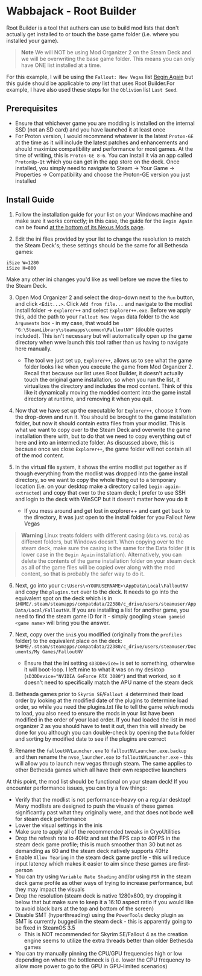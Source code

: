 # Wabbajack - Root Builder

Root Builder is a tool that authers can use to build mod lists that don't actually get installed to or touch the base game folder (i.e. where you installed your game).

> **Note**
> We will NOT be using Mod Organizer 2 on the Steam Deck and we will be overwriting the base game folder. This means you can only have ONE list installed at a time.

For this example, I will be using the `Fallout: New Vegas` list [Begin Again](https://www.nexusmods.com/newvegas/mods/79547) but this guide should be applicable to _any_ list that uses Root Builder.For example, I have also used these steps for the `Oblivion` list `Last Seed`.

## Prerequisites

- Ensure that whichever game you are modding is installed on the internal SSD (not an SD card) and you have launched it at least once
- For Proton version, I would recommend whatever is the latest `Proton-GE` at the time as it will include the latest patches and enhancements and should maximize compatibility and performance for most games. At the time of writing, this is `Proton-GE 8-6`. You can install it via an app called `ProtonUp-Qt` which you can get in the app store on the deck. Once installed, you simply need to navigate to Steam -> Your Game -> Properties -> Compatibility and choose the Proton-GE version you just installed

## Install Guide

1. Follow the installation guide for your list on your Windows machine and make sure it works correctly; in this case, the guide for the `Begin Again` can be found [at the bottom of its Nexus Mods page](https://www.nexusmods.com/newvegas/mods/79547).

2. Edit the ini files provided by your list to change the resolution to match the Steam Deck's; these settings should be the same for all Bethesda games:

```text
iSize W=1280
iSize H=800
```

Make any other ini changes you'd like as well before we move the files to the Steam Deck.

3. Open Mod Organizer 2 and select the drop-down next to the `Run` button, and click `<Edit...>`. Click `Add from file...` and navigate to the modlist install folder -> `explorer++` and select `Explorer++.exe`. Before we apply this, add the path to your `Fallout New Vegas` data folder to the `Add Arguments` box - in my case, that would be `"G:\SteamLibrary\steamapps\common\FalloutNV"` (double quotes included). This isn't necessary but will automatically open up the game directory when wwe launch this tool rather than us having to navigate here manually.
    - The tool we just set up, `Explorer++`, allows us to see what the game folder looks like when you execute the game from Mod Organizer 2. Recall that because our list uses Root Builder, it doesn't actually touch the original game installation, so when you run the list, it virtualizes the directory and includes the mod content. Think of this like it dynamically moving the modded content into the game install directory at runtime, and removing it when you quit.

4. Now that we have set up the executable for `Explorer++`, choose it from the drop-down and run it. You should be brought to the game installation folder, but now it should contain extra files from your modlist. This is what we want to copy over to the Steam Deck and overwrite the game installation there with, but to do that we need to copy everything out of here and into an intermediate folder. As discussed above, this is because once we close `Explorer++`, the game folder will not contain all of the mod content.

5. In the virtual file system, it shows the entire modlist put together as if though everything from the modlist was dropped into the game install directory, so we want to copy the whole thing out to a temporary location (i.e. on your desktop make a directory called `begin-again-extracted`) and copy that over to the steam deck; I prefer to use SSH and login to the deck with WinSCP but it doesn’t matter how you do it
    - If you mess around and get lost in explorer++ and cant get back to the directory, it was just open to the install folder for you Fallout New Vegas

> **Warning**
> Linux treats folders with different casing (`data` vs. `Data`) as different folders, but Windows doesn’t. When copying over to the steam deck, make sure the casing is the same for the Data folder (it is lower case in the `Begin Again` installation). Alternatively, you can delete the contents of the game installation folder on your steam deck as all of the game files will be copied over along with the mod content, so that is probably the safer way to do it.

6. Next, go into your `C:\Users\<YOURUSERNAME>\AppData\Local\FalloutNV` and copy the `plugins.txt` over to the deck. It needs to go into the equivalent spot on the deck which is in `$HOME/.steam/steamapps/compatdata/22380/c_drive/users/steamuser/AppData/Local/FalloutNV`. If you are installing a list for another game, you need to find the steam game ID for it - simply googling `steam gameid <game name>` will bring you the answer.

7. Next, copy over the `ini`s you modified (originally from the `profiles` folder) to the equivalent place on the deck: `$HOME/.steam/steamapps/compatdata/22380/c_drive/users/steamuser/Documents/My Games/FalloutNV`
    - Ensure that the ini setting `sD3DDevice=` is set to something, otherwise it will boot-loop. I left mine to what it was on my desktop (`sD3DDevice="NVIDIA GeForce RTX 3080"`) and that worked, so it doesn't need to specifically match the APU name of the steam deck

8. Bethesda games prior to `Skyrim SE`/`Fallout 4` determined their load order by looking at the modified date of the plugins to determine load order, so while you need the plugins.txt file to tell the game _which_ mods to load, you also need to ensure the mods in your list have been modified in the order of your load order. If you had loaded the list in mod organizer 2 as you should have to test it out, then this will already be done for you although you can double-check by opening the `Data` folder and sorting by modified date to see if the plugins are correct

9. Rename the `falloutNVLauncher.exe` to `falloutNVLauncher.exe.backup` and then rename the `nvse_launcher.exe` to `falloutNVLauncher.exe` - this will allow you to launch new vegas through steam. The same applies to other Bethesda games which all have their own respective launchers

At this point, the mod list should be functional on your steam deck! If you encounter performance issues, you can try a few things:

- Verify that the modlist is not performance-heavy on a regular desktop! Many modlists are designed to push the visuals of these games significantly past what they originally were, and that does not bode well for steam deck performance
- Lower the visual settings in the inis
- Make sure to apply all of the recommended tweaks in CryoUtilities
- Drop the refresh rate to 40Hz and set the FPS cap to 40FPS in the steam deck game profile; this is much smoother than 30 but not as demanding as 60 and the steam deck natively supports 40Hz
- Enable `Allow Tearing` in the steam deck game profile - this will reduce input latency which makes it easier to aim since these games are first-person
- You can try using `Variable Rate Shading` and/or using `FSR` in the steam deck game profile as other ways of trying to increase performance, but they may impact the visuals
- Drop the resolution (steam deck is native 1280x800, try dropping it below that but make sure to keep it a 16:10 aspect ratio if you would like to avoid black bars at the top and bottom of the screen)
- Disable SMT (hyperthreading) using the `PowerTools` decky plugin as SMT is currently bugged in the steam deck - this is apparently going to be fixed in SteamOS 3.5
  - This is NOT recommended for Skyrim SE/Fallout 4 as the creation engine seems to utilize the extra threads better than older Bethesda games
- You can try manually pinning the CPU/GPU frequencies high or low depending on where the bottleneck is (i.e. lower the CPU frequency to allow more power to go to the GPU in GPU-limited scenarios)
